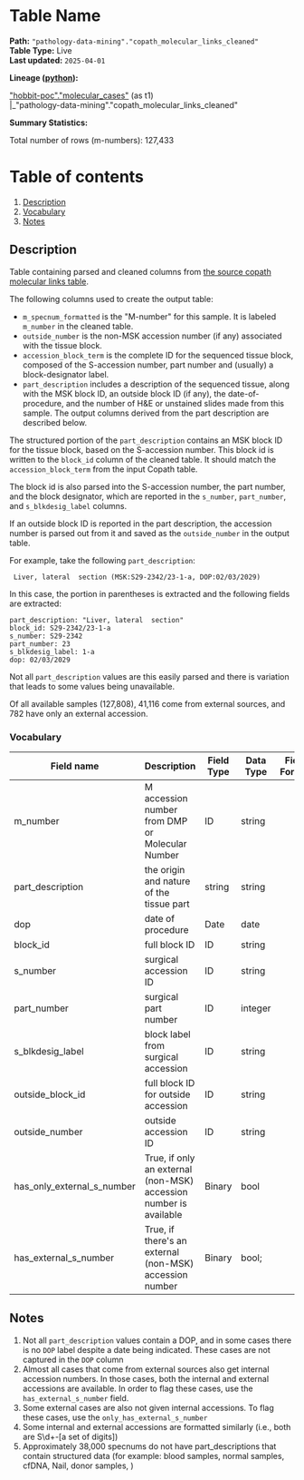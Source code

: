 # Table Name 

<b>Path:</b> `"pathology-data-mining"."copath_molecular_links_cleaned"` <br/>
<b>Table Type:</b> Live <br/>
<b>Last updated:</b> `2025-04-01` <br/>

<b>Lineage ([python](https://github.com/msk-mind/datasheets-for-datasets/blob/main/pathology-data-mining/python/clean_copath.py)): </b> 


["hobbit-poc"."molecular_cases"](https://github.com/msk-mind/datasheets-for-datasets/blob/main/hobbit/copath_molecular_links.md) (as t1) <br/>
|_"pathology-data-mining"."copath_molecular_links_cleaned" <br/>


<b>Summary Statistics:</b>

Total number of rows (m-numbers): 127,433


# Table of contents
1. [Description](#description)
2. [Vocabulary](#vocab)
3. [Notes](#notes)

## Description <a name="description"></a>

Table containing parsed and cleaned columns from [the source copath molecular links table](https://github.com/msk-mind/datasheets-for-datasets/blob/main/hobbit/copath_molecular_links.md).

The following columns used to create the output table:
* `m_specnum_formatted` is the "M-number" for this sample.  It is labeled `m_number` in the cleaned table.
* `outside_number` is the non-MSK accession number (if any) associated with the tissue block.
* `accession_block_term` is the complete ID for the sequenced tissue block, composed of the S-accession number, part number and (usually) a block-designator label. 
* `part_description` includes a description of the sequenced tissue, along with the MSK block ID, an outside block ID (if any), the date-of-procedure, and the number of H&E or unstained slides made from this sample.  The output columns derived from the part description are described below.

The structured portion of the `part_description` contains an MSK block ID for the tissue block, based on the S-accession number.  This block id is written to the `block_id` column of the cleaned table.  It should match the `accession_block_term` from the input Copath table.

The block id is also parsed into the S-accession number, the part number, and the block designator, which are reported in the `s_number`, `part_number`, and `s_blkdesig_label` columns.

If an outside block ID is reported in the part description, the accession number is parsed out from it and saved as the `outside_number` in the output table.

For example, take the following `part_description`:
```
 Liver, lateral  section (MSK:S29-2342/23-1-a, DOP:02/03/2029)
 ```
 In this case, the portion in parentheses is extracted and the following fields are extracted:
 ```
 part_description: "Liver, lateral  section"
 block_id: S29-2342/23-1-a
 s_number: S29-2342
 part_number: 23
 s_blkdesig_label: 1-a
 dop: 02/03/2029
 ```
 Not all `part_description` values are this easily parsed and there is variation that leads to some values being unavailable. 

 Of all available samples (127,808), 41,116 come from external sources, and 782 have only an external accession.


### Vocabulary <a name="vocab"></a>


| **Field name** | **Description** | **Field Type** | **Data Type** | **Field Format** |
|---|---|---|---|---|
| m_number | M accession number from DMP or Molecular Number | ID | string | |
| part_description | the origin and nature of the tissue part | string  | string  | |
| dop | date of procedure | Date | date | |
| block_id | full block ID  | ID  | string  | |
| s_number | surgical accession ID  | ID  | string  | |
| part_number | surgical part number | ID  | integer  | |
| s_blkdesig_label | block label from surgical accession | ID | string  | |
| outside_block_id | full block ID for outside accession | ID  | string  | |
| outside_number | outside accession ID  | ID  | string  | |
| has_only_external_s_number | True, if only an external (non-MSK) accession number is available | Binary  | bool  | |
| has_external_s_number | True, if there's an external (non-MSK) accession number | Binary  | bool;  | |


## Notes <a name="notes"></a>

1. Not all `part_description` values contain a DOP, and in some cases there is no `DOP` label despite a date being indicated. These cases are not captured in the `DOP` column
4. Almost all cases that come from external sources also get internal accession numbers. In those cases, both the internal and external accessions are available. In order to flag these cases, use the `has_external_s_number` field.
5. Some external cases are also not given internal accessions. To flag these cases, use the `only_has_external_s_number`
6. Some internal and external accessions are formatted similarly (i.e., both are S\d+-[a set of digits])
7. Approximately 38,000 specnums do not have part_descriptions that contain structured data (for example: blood samples, normal samples, cfDNA, Nail, donor samples, )


